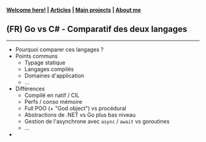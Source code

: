#### [Welcome here!](https://vpenando.github.io) | [Articles](https://vpenando.github.io/articles.html) | [Main projects](https://vpenando.github.io/projects.html) | [About me](https://vpenando.github.io/about.html)

## (FR) Go vs C# - Comparatif des deux langages

---

* Pourquoi comparer ces langages ?
* Points communs
  - Typage statique
  - Langages compilés
  - Domaines d'application
  - ...
* Différences
  - Compilé en natif / CIL
  - Perfs / conso mémoire
  - Full POO (+ "God object") vs procédural
  - Abstractions de .NET vs Go plus bas niveau
  - Gestion de l'asynchrone avec `async` / `await` vs goroutines
  - ...
* 
